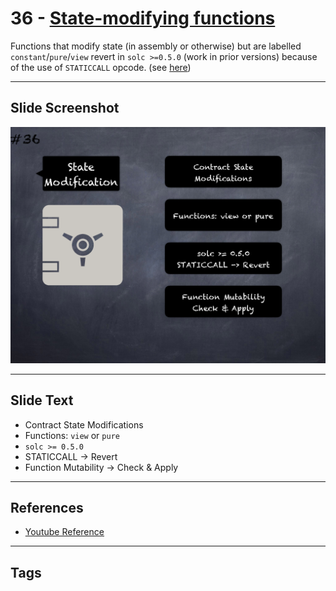# 36 - [State-modifying functions](State-modifying%20functions.md)
Functions that modify state (in assembly or otherwise) but are labelled `constant`/`pure`/`view` revert in `solc >=0.5.0` (work in prior versions) because of the use of `STATICCALL` opcode. (see [here](https://github.com/crytic/slither/wiki/Detector-Documentation#constant-functions-using-assembly-code))

___
## Slide Screenshot
![036.png](../../images/pitfalls_and_best_practices101/036.png)
___
## Slide Text
- Contract State Modifications
- Functions: `view` or `pure`
- `solc >= 0.5.0`
- STATICCALL -> Revert
- Function Mutability -> Check & Apply
___
## References
- [Youtube Reference](https://youtu.be/fgXuHaZDenU?t=1274)
___
## Tags